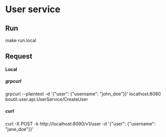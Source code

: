 # User service

## Run

make run.local

## Request

#### Local

##### grpcurl

grpcurl --plaintext -d '{"user": {"username": "john_doe"}}' localhost:8080 boutit.user.api.UserService/CreateUser

##### curl

curl -X POST -k http://localhost:8090/v1/user -d '{"user": {"username": "jane_doe"}}'
